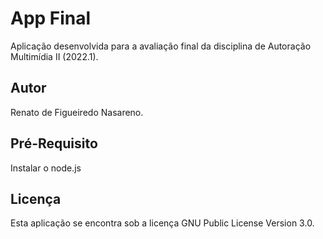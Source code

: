 # App Final
Aplicação desenvolvida para a avaliação final da disciplina de Autoração Multimídia II (2022.1). 

## Autor
Renato de Figueiredo Nasareno.

## Pré-Requisito
Instalar o node.js

## Licença
Esta aplicação se encontra sob a licença GNU Public License Version 3.0.

